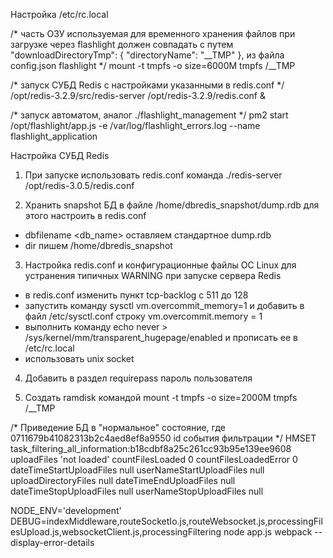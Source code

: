 Настройка /etc/rc.local

/*
часть ОЗУ используемая для временного хранения файлов при загрузке через flashlight
должен совпадать с путем
"downloadDirectoryTmp": {
   "directoryName": "__TMP"
}, из файла config.json flashlight
*/
mount -t tmpfs -o size=6000M tmpfs /__TMP

/*
запуск СУБД Redis с настройками указанными в redis.conf
*/
/opt/redis-3.2.9/src/redis-server /opt/redis-3.2.9/redis.conf &

/*
запуск автоматом, аналог ./flashlight_management
*/
pm2 start /opt/flashlight/app.js -e /var/log/flashlight_errors.log --name flashlight_application



Настройка СУБД Redis

1. При запуске использовать redis.conf
команда ./redis-server /opt/redis-3.0.5/redis.conf

2. Хранить snapshot БД в файле /home/dbredis_snapshot/dump.rdb
для этого настроить в redis.conf
 - dbfilename <db_name> оставляем стандартное dump.rdb
 - dir пишем /home/dbredis_snapshot

3. Настройка redis.conf и конфигурационные файлы ОС Linux для устранения типичных
WARNING при запуске сервера Redis
 - в redis.conf изменить пункт tcp-backlog с 511 до 128
 - запустить команду sysctl vm.overcommit_memory=1 и добавить в файл /etc/sysctl.conf строку vm.overcommit.memory = 1
 - выполнить команду echo never > /sys/kernel/mm/transparent_hugepage/enabled и прописать ее в /etc/rc.local
 - использовать unix socket

4. Добавить в раздел requirepass пароль пользователя

5. Создать ramdisk командой mount -t tmpfs -o size=2000M tmpfs /__TMP



/*
Приведение БД в "нормальное" состояние, где 0711679b41082313b2c4aed8ef8a9550 id события фильтрации
*/
HMSET task_filtering_all_information:b18cdbf8a25c261cc93b95e139ee9608 uploadFiles 'not loaded' countFilesLoaded 0 countFilesLoadedError 0 dateTimeStartUploadFiles null userNameStartUploadFiles null uploadDirectoryFiles null dateTimeEndUploadFiles null dateTimeStopUploadFiles null userNameStopUploadFiles null

NODE_ENV='development' DEBUG=indexMiddleware,routeSocketIo.js,routeWebsocket.js,processingFilesUpload.js,websocketClient.js,processingFiltering node app.js
webpack --display-error-details